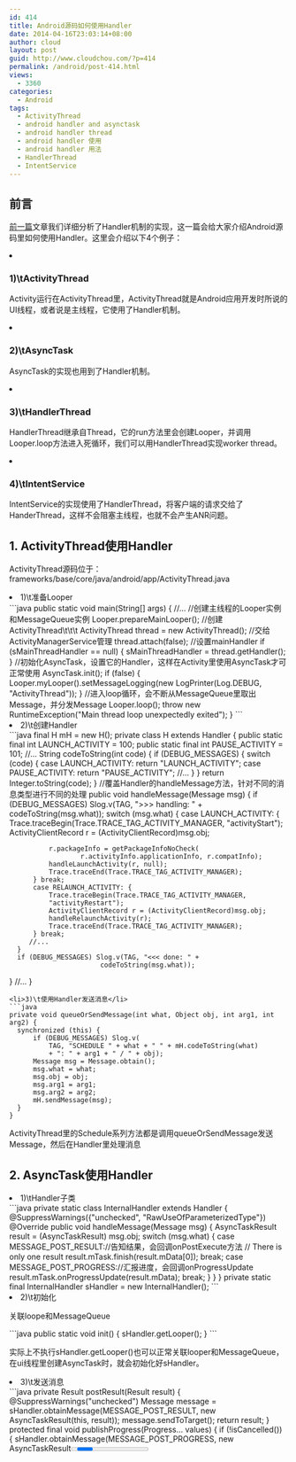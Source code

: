 ```yaml
---
id: 414
title: Android源码如何使用Handler
date: 2014-04-16T23:03:14+08:00
author: cloud
layout: post
guid: http://www.cloudchou.com/?p=414
permalink: /android/post-414.html
views:
  - 3360
categories:
  - Android
tags:
  - ActivityThread
  - android handler and asynctask
  - android handler thread
  - android handler 使用
  - android handler 用法
  - HandlerThread
  - IntentService
---
```

<h2>前言</h2>
<p><a href="http://www.cloudchou.com/android/post-388.html" target="_blank">前一篇</a>文章我们详细分析了Handler机制的实现，这一篇会给大家介绍Android源码里如何使用Handler。这里会介绍以下4个例子：</p>
<li>
 <h3>1)\tActivityThread</h3>
 <p>Activity运行在ActivityThread里，ActivityThread就是Android应用开发时所说的UI线程，或者说是主线程，它使用了Handler机制。</p>
</li>
<li>
 <h3>2)\tAsyncTask</h3>
 <p>AsyncTask的实现也用到了Handler机制。</p>
</li>
<li>
 <h3>3)\tHandlerThread</h3>
 <p>HandlerThread继承自Thread，它的run方法里会创建Looper，并调用Looper.loop方法进入死循环，我们可以用HandlerThread实现worker thread。</p>
</li>
<li>
 <h3>4)\tIntentService</h3>
 <p>IntentService的实现使用了HandlerThread，将客户端的请求交给了HanderThread，这样不会阻塞主线程，也就不会产生ANR问题。</p>
</li>
<h2>1. ActivityThread使用Handler</h2>
<p>ActivityThread源码位于：frameworks/base/core/java/android/app/ActivityThread.java</p>
<li>1)\t准备Looper </li>
```java
public static void main(String[] args) {
  //...
  //创建主线程的Looper实例和MessageQueue实例
  Looper.prepareMainLooper();
  //创建ActivityThread\t\t\t
  ActivityThread thread = new ActivityThread();
  //交给ActivityManagerService管理
  thread.attach(false);
  //设置mainHandler
  if (sMainThreadHandler == null) {
      sMainThreadHandler = thread.getHandler();
  }
  //初始化AsyncTask，设置它的Handler，这样在Activity里使用AsyncTask才可正常使用
  AsyncTask.init();
  if (false) {
      Looper.myLooper().setMessageLogging(new
              LogPrinter(Log.DEBUG, "ActivityThread"));
  }
  //进入loop循环，会不断从MessageQueue里取出Message，并分发Message
  Looper.loop();
  throw new RuntimeException("Main thread loop unexpectedly exited");
}
```
<li>2)\t创建Handler</li>
```java
final H mH = new H();
private class H extends Handler {
  public static final int LAUNCH_ACTIVITY         = 100;
  public static final int PAUSE_ACTIVITY          = 101;
  //...
  String codeToString(int code) {
      if (DEBUG_MESSAGES) {
          switch (code) {
              case LAUNCH_ACTIVITY: return "LAUNCH_ACTIVITY";
              case PAUSE_ACTIVITY: return "PAUSE_ACTIVITY";
          //...
          }
      }
      return Integer.toString(code);
  }
  //覆盖Handler的handleMessage方法，针对不同的消息类型进行不同的处理
  public void handleMessage(Message msg) {
      if (DEBUG_MESSAGES) Slog.v(TAG, ">>> handling: " + 
                                   codeToString(msg.what));
      switch (msg.what) {
          case LAUNCH_ACTIVITY: {
              Trace.traceBegin(Trace.TRACE_TAG_ACTIVITY_MANAGER,
               "activityStart");
              ActivityClientRecord r = (ActivityClientRecord)msg.obj;

              r.packageInfo = getPackageInfoNoCheck(
                      r.activityInfo.applicationInfo, r.compatInfo);
              handleLaunchActivity(r, null);
              Trace.traceEnd(Trace.TRACE_TAG_ACTIVITY_MANAGER);
          } break;
          case RELAUNCH_ACTIVITY: {
              Trace.traceBegin(Trace.TRACE_TAG_ACTIVITY_MANAGER, 
              "activityRestart");
              ActivityClientRecord r = (ActivityClientRecord)msg.obj;
              handleRelaunchActivity(r);
              Trace.traceEnd(Trace.TRACE_TAG_ACTIVITY_MANAGER);
          } break;
         //...
      }
      if (DEBUG_MESSAGES) Slog.v(TAG, "<<< done: " + 
                           codeToString(msg.what));
  }
 //...
}
```
<li>3)\t使用Handler发送消息</li>
```java
private void queueOrSendMessage(int what, Object obj, int arg1, int arg2) {
  synchronized (this) {
      if (DEBUG_MESSAGES) Slog.v(
          TAG, "SCHEDULE " + what + " " + mH.codeToString(what)
          + ": " + arg1 + " / " + obj);
      Message msg = Message.obtain();
      msg.what = what;
      msg.obj = obj;
      msg.arg1 = arg1;
      msg.arg2 = arg2;
      mH.sendMessage(msg);
  }
}
```
<p>ActivityThread里的Schedule系列方法都是调用queueOrSendMessage发送Message，然后在Handler里处理消息</p>

<h2>2. AsyncTask使用Handler</h2>
<li>1)\tHandler子类</li>
```java
private static class InternalHandler extends Handler {
  @SuppressWarnings({"unchecked", "RawUseOfParameterizedType"})
  @Override
  public void handleMessage(Message msg) {
      AsyncTaskResult result = (AsyncTaskResult) msg.obj;
      switch (msg.what) {
          case MESSAGE_POST_RESULT://告知结果，会回调onPostExecute方法
              // There is only one result
              result.mTask.finish(result.mData[0]);
              break;
          case MESSAGE_POST_PROGRESS://汇报进度，会回调onProgressUpdate
              result.mTask.onProgressUpdate(result.mData);
              break;
      }
  }
}
private static final InternalHandler sHandler = new InternalHandler();
```


<li>2)\t初始化</li>
<p>关联loope和MessageQueue</p>
```java
public static void init() {
  sHandler.getLooper();
}
```
<p>实际上不执行sHandler.getLooper()也可以正常关联looper和MessageQueue，在ui线程里创建AsyncTask时，就会初始化好sHandler。</p>

<li>3)\t发送消息</li>
```java
private Result postResult(Result result) {
  @SuppressWarnings("unchecked")
  Message message = sHandler.obtainMessage(MESSAGE_POST_RESULT,
          new AsyncTaskResult<Result>(this, result));
  message.sendToTarget();
  return result;
}
protected final void publishProgress(Progress... values) {
  if (!isCancelled()) {
      sHandler.obtainMessage(MESSAGE_POST_PROGRESS,
              new AsyncTaskResult<Progress>(this, values)).sendToTarget();
  }
}
```
<h2>3. HandlerThread</h2>
<p>HandlerThread从Thread类继承，run方法里会创建Looper，并调用Looper.prepare和Looper.loop方法，这样HandlerThread有了自己的Looper对象和MessageQueue对象。</p>
<p>使用HandlerThread时，必须调用start方法，这样便启动了一个带有Looper的新线程。</p>
<p>HandlerThread使用示例：</p>
```java
private static Handler sAsyncHandler
static{
HandlerThread thr = new HandlerThread("Open browser download async");
thr.start();
sAsyncHandler = new Handler(thr.getLooper());
} 
@Override
public void onReceive(final Context context, Intent intent) {
  //...
  Runnable worker = new Runnable() {
      @Override
      public void run() {
          onReceiveAsync(context, id);
          result.finish();
      }
  };
  //worker会在HandlerThread里运行，而不会在调用onReceive的线程里执行
  sAsyncHandler.post(worker);
}
```

<h2>4. IntentService</h2>
<p>IntentService继承于Service，用于处理异步请求。Client通过startService(Intent)发送请求给IntentService，这样便启动了service，它会使用worker thread处理每个Intent请求，处理完所有请求后，它就会停止。</p>
<p>IntentService使用了work queue processor模式将任务从主线程剥离，IntentService的子类不用关心这些事情，只需关注自己的逻辑即可，不用担心ANR异常，因为所有的任务都会在非主线程里按序执行。使用IntentService时只需从IntentService继承，并实现onHandleIntent(Intent)方法，注意onHandleIntent是运行在非主线程里的。IntentService接收Intent后，会启动一个worker thread，并在适当的时候停止。</p>
<p>所有的请求都会在同一个worker thread里处理，不用担心他们运行时间非常长，它们也不会阻塞程序的main loop。这些请求会形成队列，每次处理一个，处理完一个后再从队列里取出下一个进行处理。</p>
```java
public abstract class IntentService extends Service {
    private volatile Looper mServiceLooper;
    private volatile ServiceHandler mServiceHandler;
    private String mName;
    private boolean mRedelivery;

   /**
    *ServiceHandler使用HandlerThread的Looper
    *没有使用主线程的Looper
    *故此它的handleMessage方法在HandlerThread里执行，而非主线程
\t\t*/
    private final class ServiceHandler extends Handler {
        public ServiceHandler(Looper looper) {
            super(looper);
        }

        @Override
        public void handleMessage(Message msg) {
            onHandleIntent((Intent)msg.obj);
            stopSelf(msg.arg1);
        }
    }

    //name用于给worker thread命名，方便调试 
    public IntentService(String name) {
        super();
        mName = name;
    }

   /**
    *设置intent redelivery偏好 
    *如果enabled设置为true， 
    *那么当进程在onHandleIntent(Intent)返回之前被杀死了， 
    *onStartCommand(Intent, int, int)会返回Service.START_REDELIVER_INTENT
    *进程会被重启，intent会被重新发送
    *如果多个Intent被发送了，那么只有最新的那个会被保证重新发送
    *如果enabled设置为false，
    *那么当进程在onHandleIntent(Intent)返回之前被杀死了
    *onStartCommand(Intent, int, int)会返回Service.START_NOT_STICKY
    *Intent也不会被重新发送     
    */
    public void setIntentRedelivery(boolean enabled) {
        mRedelivery = enabled;
    }

    @Override
    public void onCreate() { 
        super.onCreate();
        //在HandlerThread里处理请求，而非UI线程
        HandlerThread thread = new HandlerThread
                            ("IntentService[" + mName + "]");
        thread.start();
        //mServiceHandler使用HandlerThread的looper对象，而非主线程的
        mServiceLooper = thread.getLooper();
        mServiceHandler = new ServiceHandler(mServiceLooper);
    }

   /**
    *收到Intent后，让HandlerThread处理，
    *然后mServiceHandler的handleMessage会调用
    *留给子类实现的onHandleIntent方法
    */
    @Override
    public void onStart(Intent intent, int startId) {
        Message msg = mServiceHandler.obtainMessage();
        msg.arg1 = startId;
        msg.obj = intent;
        mServiceHandler.sendMessage(msg);
    }
 
    //不要覆盖该方法，而是要覆盖onHandleIntent方法
    @Override
    public int onStartCommand(Intent intent, int flags, int startId) {
        onStart(intent, startId);
        return mRedelivery ? START_REDELIVER_INTENT : START_NOT_STICKY;
    }

\t\t//退出
    @Override
    public void onDestroy() {
        mServiceLooper.quit();
    }

    /**
     *  不需要覆盖onBind方法，在IntentService里不用这个方法     
     */
    @Override
    public IBinder onBind(Intent intent) {
        return null;
    }
 
    /**
     *这个方法会在worker thread线程执行，即HandlerThread，
     *一次只处理一个Intent请求，
     *处理请求时会和程序的其它逻辑完全独立
     *因此如果处理请求需要一段时间的话，发送给IntentService的Intent请求会被排队
     *所有请求都被处理完毕后，IntentService会干掉自己，
     *子类实现该方法时不需要调用stopSelf。
     */
    protected abstract void onHandleIntent(Intent intent);
} 
```
